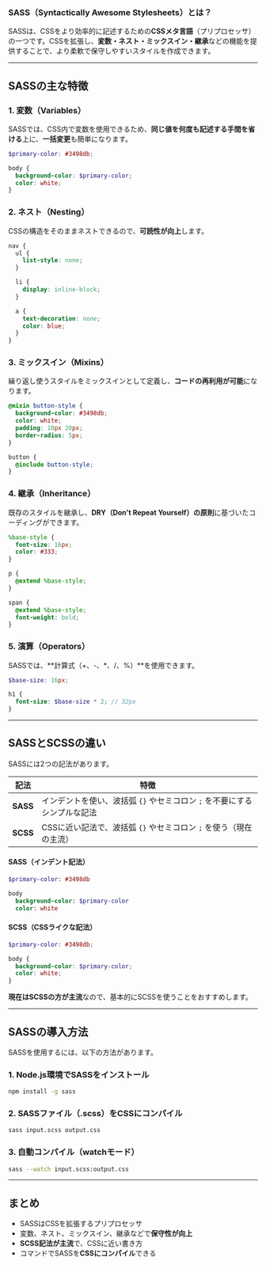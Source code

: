 ### SASS（Syntactically Awesome Stylesheets）とは？

SASSは、CSSをより効率的に記述するための**CSSメタ言語**（プリプロセッサ）の一つです。CSSを拡張し、**変数・ネスト・ミックスイン・継承**などの機能を提供することで、より柔軟で保守しやすいスタイルを作成できます。

---

## **SASSの主な特徴**

### 1. **変数（Variables）**
SASSでは、CSS内で変数を使用できるため、**同じ値を何度も記述する手間を省ける**上に、**一括変更**も簡単になります。

```scss
$primary-color: #3498db;

body {
  background-color: $primary-color;
  color: white;
}
```

### 2. **ネスト（Nesting）**
CSSの構造をそのままネストできるので、**可読性が向上**します。

```scss
nav {
  ul {
    list-style: none;
  }

  li {
    display: inline-block;
  }

  a {
    text-decoration: none;
    color: blue;
  }
}
```

### 3. **ミックスイン（Mixins）**
繰り返し使うスタイルをミックスインとして定義し、**コードの再利用が可能**になります。

```scss
@mixin button-style {
  background-color: #3498db;
  color: white;
  padding: 10px 20px;
  border-radius: 5px;
}

button {
  @include button-style;
}
```

### 4. **継承（Inheritance）**
既存のスタイルを継承し、**DRY（Don't Repeat Yourself）の原則**に基づいたコーディングができます。

```scss
%base-style {
  font-size: 16px;
  color: #333;
}

p {
  @extend %base-style;
}

span {
  @extend %base-style;
  font-weight: bold;
}
```

### 5. **演算（Operators）**
SASSでは、**計算式（+、-、*、/、%）**を使用できます。

```scss
$base-size: 16px;

h1 {
  font-size: $base-size * 2; // 32px
}
```

---

## **SASSとSCSSの違い**
SASSには2つの記法があります。

| 記法 | 特徴 |
|------|------|
| **SASS** | インデントを使い、波括弧 `{}` やセミコロン `;` を不要にするシンプルな記法 |
| **SCSS** | CSSに近い記法で、波括弧 `{}` やセミコロン `;` を使う（現在の主流） |

#### **SASS（インデント記法）**
```sass
$primary-color: #3498db

body
  background-color: $primary-color
  color: white
```

#### **SCSS（CSSライクな記法）**
```scss
$primary-color: #3498db;

body {
  background-color: $primary-color;
  color: white;
}
```

**現在はSCSSの方が主流**なので、基本的にSCSSを使うことをおすすめします。

---

## **SASSの導入方法**
SASSを使用するには、以下の方法があります。

### 1. **Node.js環境でSASSをインストール**
```sh
npm install -g sass
```

### 2. **SASSファイル（.scss）をCSSにコンパイル**
```sh
sass input.scss output.css
```

### 3. **自動コンパイル（watchモード）**
```sh
sass --watch input.scss:output.css
```

---

## **まとめ**
 - SASSはCSSを拡張するプリプロセッサ  
 - 変数、ネスト、ミックスイン、継承などで**保守性が向上**  
 - **SCSS記法が主流**で、CSSに近い書き方  
 - コマンドでSASSを**CSSにコンパイル**できる  
